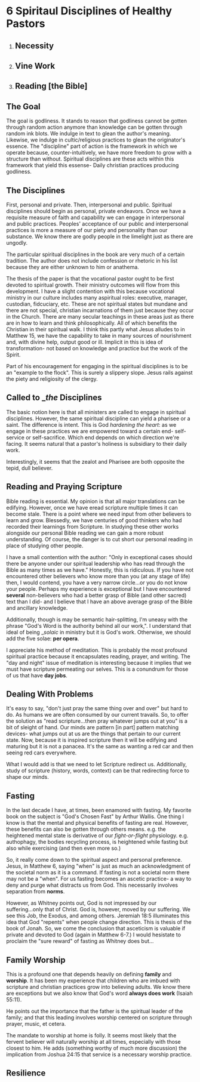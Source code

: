 # 6 Spiritaul Disciplines of Healthy Pastors

1. ## Necessity

2. ## Vine Work

3. ## Reading [the Bible]



## The Goal

The goal is godliness.
It stands to reason that godliness cannot be gotten through random action anymore than knowledge can be gotten through random ink blots.
We indulge in text to glean the author's meaning.
Likewise, we indulge in cultic/religious practices to glean the originator's essence.
The "discipline" part of action is the framework in which we operate because, counter-intuitively, we have more freedom to grow with a structure than without.
Spiritual disciplines are these acts within this framework that yield this essense-
Daily christian practices producing godliness.


## The Disciplines

First, personal and private.
Then, interpersonal and public.
Spiritual disciplines should begin as personal, private endeavors.
Once we have a requisite measure of faith and capability we can engage in interpersonal and public practices.
Peoples' acceptance of our public and interpersonal practices is more a measure of our piety and personality than our substance.
We know there are godly people in the limelight just as there are ungodly.

The particular spiritual disciplines in the book are very much of a certain tradition.
The author does not include confession or rhetoric in his list because they are either unknown to him or anathema.

The thesis of the paper is that the vocational pastor ought to be first devoted to spiritual growth.
Their ministry outcomes will flow from this development.
I have a slight contention with this because vocational ministry in our culture includes many aspiritual roles: executive, manager, custodian, fidcuciary, etc.
These are not spiritual states but mundane and there are not special, christian incarnations of them just because they occur in the Church.
There are many secular teachings in these areas just as there are in how to learn and think philosophically.
All of which benefits the Christian in their spiritual walk.
I think this partly what Jesus alludes to in Matthew 15, we have the capability to take in many sources of nourishment and, with divine help, output good or ill.
Implicit in this is idea of transformation- not based on knowledge and practice but the work of the Spirit.

Part of his encouragement for engaging in the spiritual disciplines is to be an "example to the flock".
This is surely a slippery slope.
Jesus rails against the piety and religiosity of the clergy.


## Called to __the_ Disciplines

The basic notion here is that all ministers are called to engage in spiritual disciplines.
However, the same spiritual discipline can yield a pharisee or a saint.
The difference is intent.
This is God _hardening the heart_: as we engage in these practices we are empowered toward a certain end- self-service or self-sacrifice.
Which end depends on which direction we're facing.
It seems natural that a pastor's holiness is subsidiary to their daily work.

Interestingly, it seems that the zealot and Pharisee are both opposite the tepid, dull believer.


## Reading and Praying Scripture

Bible reading is essential.
My opinion is that all major translations can be edifying.
However, once we have eread scripture multiple times it can become stale.
There is a point where we need input from other believers to learn and grow.
Blessedly, we have centuries of good thinkers who had recorded their learnings from Scripture.
In studying these other works alongside our personal Bible reading we can gain a more robust understanding.
Of course, the danger is to cut short our personal reading in place of studying other people.

I have a small contention with the author: "Only in exceptional cases should there be anyone under our spiritual leadership who has read through the Bible as many times as we have."
Honestly, this is ridiculous.
If you have not encountered other believers who know more than you (at any stage of life) then, I would contend, you have a very narrow circle...or you do not know your people.
Perhaps my experience is exceptional but I have encountered **several** non-believers who had a better grasp of Bible (and other sacred) text than I did- and I believe that I have an above average grasp of the Bible and ancillary knowledge.

Additionally, though is may be semantic hair-splitting, I'm uneasy with the phrase "God's Word is the authority behind all our work,".
I understand that ideal of being __solaic_ in ministry but it is God's work.
Otherwise, we should add the five solae: __per opera__.

I appreciate his method of meditation.
This is probably the most profound spiritual practice because it encapsulates reading, prayer, and writing.
The "day and night" issue of meditation is interesting because it implies that we must have scripture permeating our selves.
This is a conundrum for those of us that have __day jobs__.


## Dealing With Problems

It's easy to say, "don't just pray the same thing over and over" but hard to do.
As humans we are often consumed by our current travails.
So, to offer the solution as "read scripture...then pray whatever jumps out at you" is a bit of sleight of hand.
Our minds are pattern [in part] pattern matching devices- what jumps out at us are the things that pertain to our current state.
Now, because it is inspired scripture then it will be edifying and maturing but it is not a panacea.
It's the same as wanting a red car and then seeing red cars everywhere.

What I would add is that we need to let Scripture redirect us.
Additionally, study of scripture (history, words, context) can be that redirecting force to shape our minds.


## Fasting

In the last decade I have, at times, been enamored with fasting.
My favorite book on the subject is "God's Chosen Fast" by Arthur Wallis.
One thing I know is that the mental and physical benefits of fasting are real.
However, these benefits can also be gotten through others means.
e.g. the heightened mental state is derivative of our _fight-or-flight_ physiology.
e.g. authophagy, the bodies recycling process, is heightened while fasting but also while exercising (and then even more so.)

So, it really come down to the spiritual aspect and personal preference.
Jesus, in Matthew 6, saying "when" is just as much an acknowledgment of the societal norm as it is a command.
If fasting is not a societal norm there may not be a "when".
For us fasting becomes an ascetic practice- a way to deny and purge what distracts us from God.
This necessarily involves separation from __norms__.

However, as Whitney points out, God is not impressed by our suffering...only that of Christ.
God is, however, moved by our suffering.
We see this Job, the Exodus, and among others.
Jeremiah 18:5 illuminates this idea that God "repents" when people change direction.
This is thesis of the book of Jonah.
So, we come the conclusion that asceticism is valuable if private and devoted to God (again in Matthew 6-7.)
I would hesistate to proclaim the "sure reward" of fasting as Whitney does but...


## Family Worship

This is a profound one that depends heavily on defining **family** and **worship**.
It has been my experience that children who are imbued with scripture and christian practices grow into believing adults.
We know there are exceptions but we also know that God's word **always does work** (Isaiah 55:11).

He points out the importance that the father is the spiritual leader of the family;
and that this leading involves worship centered on scripture through prayer, music, et cetera.

The mandate to worship at home is folly.
It seems most likely that the fervent believer will naturally worship at all times, especially with those closest to him.
He adds (something worthy of much more discussion) the implication from Joshua 24:15 that service is a necessary worship practice.


## Resilience

